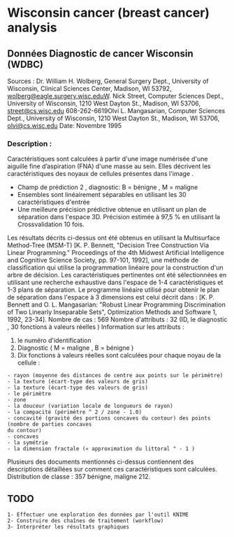 # Wisconsin cancer (breast cancer) analysis

## Données Diagnostic de cancer Wisconsin (WDBC)
Sources :
  Dr. William H. Wolberg, General Surgery Dept., University of Wisconsin, Clinical Sciences Center, Madison,
  WI 53792, wolberg@eagle.surgery.wisc.eduW. Nick Street, Computer Sciences Dept., University of
  Wisconsin, 1210 West Dayton St., Madison, WI 53706, street@cs.wisc.edu 608-262-6619Olvi L.
  Mangasarian, Computer Sciences Dept., University of Wisconsin, 1210 West Dayton St., Madison, WI
  53706, olvi@cs.wisc.edu
  Date: Novembre 1995

 ### Description :
  Caractéristiques sont calculées à partir d'une image numérisée d'une aiguille fine d’aspiration (FNA) d'une
  masse au sein. Elles décrivent les caractéristiques des noyaux de cellules présentes dans l'image .
  - Champ de prédiction 2 , diagnostic: B = bénigne , M = maligne
  - Ensembles sont linéairement séparables en utilisant les 30 caractéristiques d'entrée
  - Une meilleure précision prédictive obtenue en utilisant un plan de séparation dans l'espace 3D. Précision
  estimée à 97,5 % en utilisant la Crossvalidation 10 fois.
  
  Les résultats décrits ci-dessus ont été obtenus en utilisant la Multisurface Method-Tree (MSM-T) [K. P.
  Bennett, "Decision Tree Construction Via Linear Programming." Proceedings of the 4th Midwest Artificial
  Intelligence and Cognitive Science Society, pp. 97-101, 1992], une méthode de classification qui utilise la
  programmation linéaire pour la construction d'un arbre de décision. Les caractéristiques pertinentes ont
  été sélectionnées en utilisant une recherche exhaustive dans l'espace de 1-4 caractéristiques et 1-3 plans
  de séparation.
  Le programme linéaire utilisé pour obtenir le plan de séparation dans l'espace à 3 dimensions est celui
  décrit dans :
  [K. P. Bennett and O. L. Mangasarian: "Robust Linear Programming Discrimination of Two Linearly
  Inseparable Sets", Optimization Methods and Software 1, 1992, 23-34].
  Nombre de cas : 569
  Nombre d'attributs : 32 (ID, le diagnostic , 30 fonctions à valeurs réelles )
  Information sur les attributs :
  1) le numéro d'identification
  2) Diagnostic ( M = maligne , B = bénigne )
  3) Dix fonctions à valeurs réelles sont calculées pour chaque noyau de la cellule :
  
    - rayon (moyenne des distances de centre aux points sur le périmètre)
    - la texture (écart-type des valeurs de gris)
    - la texture (écart-type des valeurs de gris)
    - le périmètre
    - zone
    - la douceur (variation locale de longueurs de rayon)
    - la compacité (périmètre ^ 2 / zone - 1.0)
    - concavité (gravité des portions concaves du contour) des points (nombre de parties concaves
    du contour)
    - concaves
    - la symétrie
    - la dimension fractale (« approximation du littoral " - 1 )
  
  Plusieurs des documents mentionnés ci-dessus contiennent des descriptions détaillées sur comment ces
  caractéristiques sont calculées.
  Distribution de classe : 357 bénigne, maligne 212.
  
  
  ## TODO 
  
    1- Effectuer une exploration des données par l'outil KNIME
    2- Construire des chaînes de traitement (workflow)
    3- Interpréter les résultats graphiques
